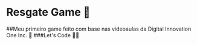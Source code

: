 # Resgate Game 🚁
##Meu primeiro game feito com base nas videoaulas da Digital Innovation One Inc. 🚁
###Let's Code 🚀🔥
